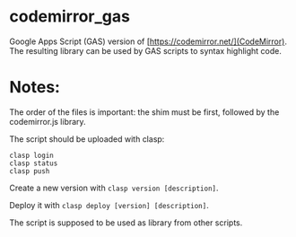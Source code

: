 # codemirror_gas

Google Apps Script (GAS) version of [https://codemirror.net/](CodeMirror).
The resulting library can be used by GAS scripts to syntax highlight code.

# Notes:
The order of the files is important: the shim must be first, followed by the
codemirror.js library.

The script should be uploaded with clasp:

```
clasp login
clasp status
clasp push
```

Create a new version with `clasp version [description]`.

Deploy it with `clasp deploy [version] [description]`.

The script is supposed to be used as library from other scripts.
